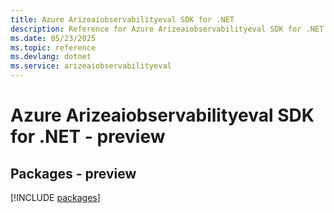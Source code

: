 ```yaml
---
title: Azure Arizeaiobservabilityeval SDK for .NET
description: Reference for Azure Arizeaiobservabilityeval SDK for .NET
ms.date: 05/23/2025
ms.topic: reference
ms.devlang: dotnet
ms.service: arizeaiobservabilityeval
---
```

# Azure Arizeaiobservabilityeval SDK for .NET - preview
## Packages - preview
[!INCLUDE [packages](arizeaiobservabilityeval-index.md)]